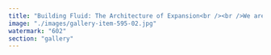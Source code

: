 ```yaml
---
title: "Building Fluid: The Architecture of Expansion<br /><br />We are not meant to keep our energy locked within walls. We are not designed to hoard momentum, to trap movement inside static constraints. Architecture—true architecture—must breathe, must pulse, must expel rather than contain.<br /><br />A fluid structure does not absorb—it radiates. It channels energy outward, extending motion beyond its own borders, ensuring that nothing stagnates, nothing collapses into confinement. It is a vessel, but never a prison.<br /><br />We need to build for expansion. We need to construct with the singular purpose of expelling force, letting flow surge forward without obstruction. We do not keep; we release. We do not trap; we shine.<br /><br />To resonate across space, across time, across the fabric of existence itself, our structures must act like stars—expelling energy to the edges of the universe.<br /><br />Let it move. Let it rise. Let it radiate.<br /><br />cc Quentin Bordet 🌍 Cyril DAVID"
image: "./images/gallery-item-595-02.jpg"
watermark: "602"
section: "gallery"
---
```

